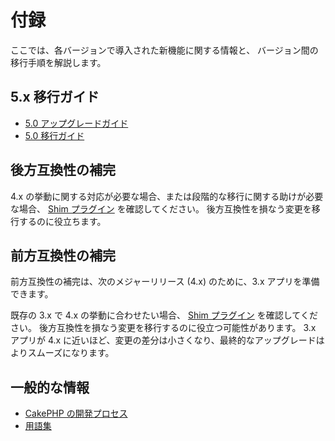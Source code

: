 # 付録

ここでは、各バージョンで導入された新機能に関する情報と、
バージョン間の移行手順を解説します。

## 5.x 移行ガイド

- [5.0 アップグレードガイド](appendices/5-0-upgrade-guide)
- [5.0 移行ガイド](appendices/5-0-migration-guide)

## 後方互換性の補完

4.x の挙動に関する対応が必要な場合、または段階的な移行に関する助けが必要な場合、
[Shim プラグイン](https://github.com/dereuromark/cakephp-shim) を確認してください。
後方互換性を損なう変更を移行するのに役立ちます。

## 前方互換性の補完

前方互換性の補完は、次のメジャーリリース (4.x) のために、3.x アプリを準備できます。

既存の 3.x で 4.x の挙動に合わせたい場合、
[Shim プラグイン](https://github.com/dereuromark/cakephp-shim) を確認してください。
後方互換性を損なう変更を移行するのに役立つ可能性があります。
3.x アプリが 4.x に近いほど、変更の差分は小さくなり、最終的なアップグレードはよりスムーズになります。

## 一般的な情報

- [CakePHP の開発プロセス](appendices/cakephp-development-process)
- [用語集](appendices/glossary)
